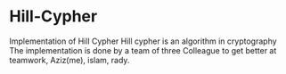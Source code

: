 # Hill-Cypher
Implementation of Hill Cypher
Hill cypher is an algorithm in cryptography
The implementation is done by a team of three Colleague to get better at teamwork, Aziz(me), islam, rady.
